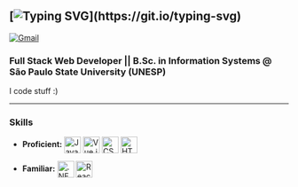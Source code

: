 <!-- Greeting -->
[![Typing SVG](https://readme-typing-svg.demolab.com?font=Cascadia+Code&size=30&duration=3000&pause=1000&color=1AD5F7&repeat=false&width=600&height=45&lines=Greetings%2C+I'm+Giovanni+Bozzini!)](https://git.io/typing-svg)
--
[![Gmail](https://img.shields.io/badge/-giovanni.bns@gmail.com-c14438?style=flat&logo=Gmail&logoColor=white)](mailto:giovanni.bns@gmail.com)

<!-- Introduction -->
<h3>Full Stack Web Developer || B.Sc. in Information Systems @ São Paulo State University (UNESP)</h3>

I code stuff :)

---

### Skills
- **Proficient:**
  <span><img src="https://img.shields.io/badge/JavaScript-323330?style=for-the-badge&logo=javascript&logoColor=F7DF1E" alt="JavaScript logo" title="JavaScript" height="30" align="center"/></span>
  <span><img src="https://img.shields.io/badge/Vue.js-35495E?style=for-the-badge&logo=vue.js&logoColor=4FC08D" alt="Vue.js logo" title="Vue.js" height="30" align="center"/></span>
  <span><img src="https://img.shields.io/badge/CSS-1572B6?style=for-the-badge&logo=css3&logoColor=white" alt="CSS logo" title="CSS" height="30" align="center"/></span>
  <span><img src="https://img.shields.io/badge/HTML-E34F26?style=for-the-badge&logo=html5&logoColor=white" alt="HTML logo" title="HTML" height="30" align="center"/></span>

- **Familiar:**
  <span><img src="https://img.shields.io/badge/.NET-512BD4?style=for-the-badge&logo=dotnet&logoColor=white" alt=".NET logo" title=".NET" height="30" align="center"/></span>
  <span><img src="https://img.shields.io/badge/React-20232A?style=for-the-badge&logo=react&logoColor=61DAFB" alt="ReactJS logo" title="ReactJS" height="30" align="center"/></span>
